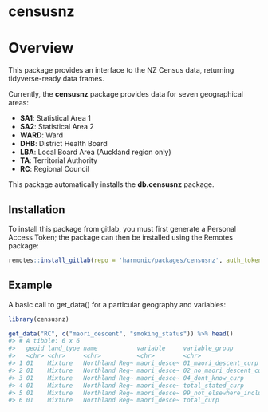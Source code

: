 
<!-- README.md is generated from README.Rmd. Please edit that file -->

# censusnz

<!-- badges: start -->
<!-- badges: end -->

# Overview

This package provides an interface to the NZ Census data, returning
tidyverse-ready data frames.

Currently, the **censusnz** package provides data for seven geographical
areas:

-   **SA1**: Statistical Area 1
-   **SA2**: Statistical Area 2
-   **WARD**: Ward
-   **DHB**: District Health Board
-   **LBA**: Local Board Area (Auckland region only)
-   **TA**: Territorial Authority
-   **RC**: Regional Council

This package automatically installs the **db.censusnz** package.

## Installation

To install this package from gitlab, you must first generate a Personal
Access Token; the package can then be installed using the Remotes
package:

``` r
remotes::install_gitlab(repo = 'harmonic/packages/censusnz', auth_token = <PAT>, host = 'gitlab.harmonic.co.nz')
```

## Example

A basic call to get\_data() for a particular geography and variables:

``` r
library(censusnz)

get_data("RC", c("maori_descent", "smoking_status")) %>% head()
#> # A tibble: 6 x 6
#>   geoid land_type name           variable     variable_group               count
#>   <chr> <chr>     <chr>          <chr>        <chr>                        <dbl>
#> 1 01    Mixture   Northland Reg~ maori_desce~ 01_maori_descent_curp        69225
#> 2 01    Mixture   Northland Reg~ maori_desce~ 02_no_maori_descent_curp    104586
#> 3 01    Mixture   Northland Reg~ maori_desce~ 04_dont_know_curp             5268
#> 4 01    Mixture   Northland Reg~ maori_desce~ total_stated_curp           179076
#> 5 01    Mixture   Northland Reg~ maori_desce~ 99_not_elsewhere_included_~      0
#> 6 01    Mixture   Northland Reg~ maori_desce~ total_curp                  179076
```
